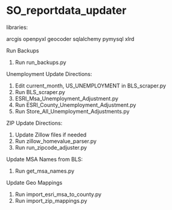 # SO_reportdata_updater


libraries:

arcgis
openpyxl
geocoder
sqlalchemy
pymysql
xlrd



Run Backups
1. Run run_backups.py


Unemployment Update Directions:
1. Edit current_month, US_UNEMPLOYMENT in BLS_scraper.py
2. Run BLS_scraper.py
3. ESRI_Msa_Unemployment_Adjustment.py
4. Run ESRI_County_Unemployment_Adjustment.py
5. Run Store_All_Unemployment_Adjustments.py


ZIP Update Directions:
1. Update Zillow files if needed
2. Run zillow_homevalue_parser.py
3. Run run_zipcode_adjuster.py


Update MSA Names from BLS:
1. Run get_msa_names.py


Update Geo Mappings
1. Run import_esri_msa_to_county.py
2. Run import_zip_mappings.py



